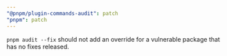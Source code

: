 ```yaml
---
"@pnpm/plugin-commands-audit": patch
"pnpm": patch
---
```


`pnpm audit --fix` should not add an override for a vulnerable package that has no fixes released.
